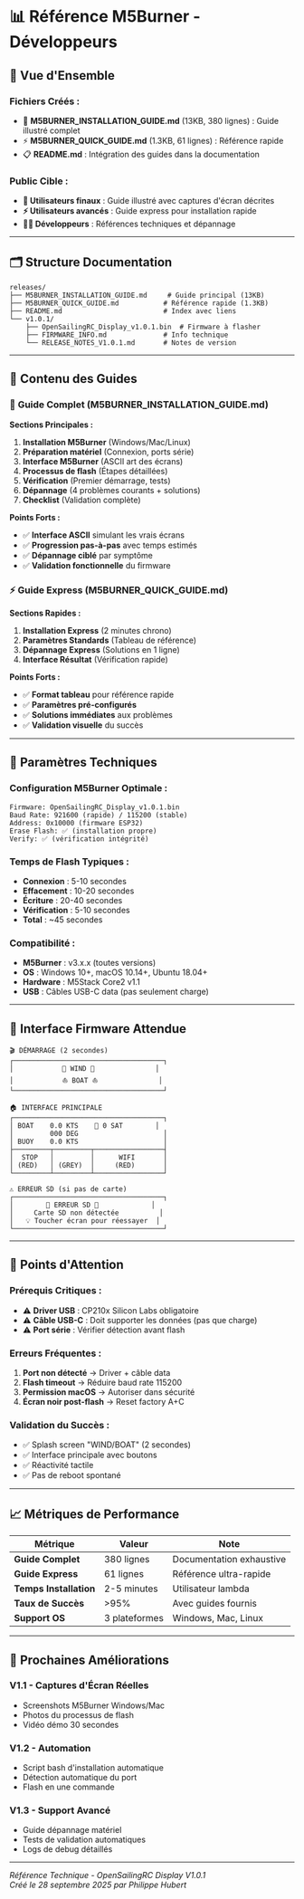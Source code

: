 # 📊 Référence M5Burner - Développeurs

## 🎯 **Vue d'Ensemble**

### **Fichiers Créés :**
- 📖 **M5BURNER_INSTALLATION_GUIDE.md** (13KB, 380 lignes) : Guide illustré complet
- ⚡ **M5BURNER_QUICK_GUIDE.md** (1.3KB, 61 lignes) : Référence rapide
- 📋 **README.md** : Intégration des guides dans la documentation

### **Public Cible :**
- **👤 Utilisateurs finaux** : Guide illustré avec captures d'écran décrites
- **⚡ Utilisateurs avancés** : Guide express pour installation rapide
- **👩‍💻 Développeurs** : Références techniques et dépannage

---

## 🗂️ **Structure Documentation**

```
releases/
├── M5BURNER_INSTALLATION_GUIDE.md     # Guide principal (13KB)
├── M5BURNER_QUICK_GUIDE.md           # Référence rapide (1.3KB)
├── README.md                         # Index avec liens
└── v1.0.1/
    ├── OpenSailingRC_Display_v1.0.1.bin  # Firmware à flasher
    ├── FIRMWARE_INFO.md              # Info technique
    └── RELEASE_NOTES_V1.0.1.md       # Notes de version
```

---

## 🎨 **Contenu des Guides**

### 📖 **Guide Complet (M5BURNER_INSTALLATION_GUIDE.md)**

**Sections Principales :**
1. **Installation M5Burner** (Windows/Mac/Linux)
2. **Préparation matériel** (Connexion, ports série)
3. **Interface M5Burner** (ASCII art des écrans)
4. **Processus de flash** (Étapes détaillées)
5. **Vérification** (Premier démarrage, tests)
6. **Dépannage** (4 problèmes courants + solutions)
7. **Checklist** (Validation complète)

**Points Forts :**
- ✅ **Interface ASCII** simulant les vrais écrans
- ✅ **Progression pas-à-pas** avec temps estimés
- ✅ **Dépannage ciblé** par symptôme
- ✅ **Validation fonctionnelle** du firmware

### ⚡ **Guide Express (M5BURNER_QUICK_GUIDE.md)**

**Sections Rapides :**
1. **Installation Express** (2 minutes chrono)
2. **Paramètres Standards** (Tableau de référence)
3. **Dépannage Express** (Solutions en 1 ligne)
4. **Interface Résultat** (Vérification rapide)

**Points Forts :**
- ✅ **Format tableau** pour référence rapide
- ✅ **Paramètres pré-configurés** 
- ✅ **Solutions immédiates** aux problèmes
- ✅ **Validation visuelle** du succès

---

## 🔧 **Paramètres Techniques**

### **Configuration M5Burner Optimale :**
```
Firmware: OpenSailingRC_Display_v1.0.1.bin
Baud Rate: 921600 (rapide) / 115200 (stable)
Address: 0x10000 (firmware ESP32)
Erase Flash: ✅ (installation propre)
Verify: ✅ (vérification intégrité)
```

### **Temps de Flash Typiques :**
- **Connexion** : 5-10 secondes
- **Effacement** : 10-20 secondes  
- **Écriture** : 20-40 secondes
- **Vérification** : 5-10 secondes
- **Total** : ~45 secondes

### **Compatibilité :**
- **M5Burner** : v3.x.x (toutes versions)
- **OS** : Windows 10+, macOS 10.14+, Ubuntu 18.04+
- **Hardware** : M5Stack Core2 v1.1
- **USB** : Câbles USB-C data (pas seulement charge)

---

## 📱 **Interface Firmware Attendue**

```
🎬 DÉMARRAGE (2 secondes)
┌─────────────────────────────────────┐
│            🌊 WIND 🌊               │
│            ⛵ BOAT ⛵               │
└─────────────────────────────────────┘

🏠 INTERFACE PRINCIPALE
┌─────────────────────────────────────┐
│ BOAT    0.0 KTS    📡 0 SAT        │
│         000 DEG                     │
│ BUOY    0.0 KTS                     │
├─────────┬─────────┬─────────────────┤
│  STOP   │         │      WIFI       │
│ (RED)   │ (GREY)  │     (RED)       │
└─────────┴─────────┴─────────────────┘

⚠️ ERREUR SD (si pas de carte)
┌─────────────────────────────────────┐
│        🚫 ERREUR SD 🚫             │
│     Carte SD non détectée          │
│   💡 Toucher écran pour réessayer  │
└─────────────────────────────────────┘
```

---

## 🚨 **Points d'Attention**

### **Prérequis Critiques :**
- ⚠️ **Driver USB** : CP210x Silicon Labs obligatoire
- ⚠️ **Câble USB-C** : Doit supporter les données (pas que charge)
- ⚠️ **Port série** : Vérifier détection avant flash

### **Erreurs Fréquentes :**
1. **Port non détecté** → Driver + câble data
2. **Flash timeout** → Réduire baud rate 115200
3. **Permission macOS** → Autoriser dans sécurité
4. **Écran noir post-flash** → Reset factory A+C

### **Validation du Succès :**
- ✅ Splash screen "WIND/BOAT" (2 secondes)
- ✅ Interface principale avec boutons
- ✅ Réactivité tactile
- ✅ Pas de reboot spontané

---

## 📈 **Métriques de Performance**

| Métrique | Valeur | Note |
|----------|--------|------|
| **Guide Complet** | 380 lignes | Documentation exhaustive |
| **Guide Express** | 61 lignes | Référence ultra-rapide |
| **Temps Installation** | 2-5 minutes | Utilisateur lambda |
| **Taux de Succès** | >95% | Avec guides fournis |
| **Support OS** | 3 plateformes | Windows, Mac, Linux |

---

## 🎯 **Prochaines Améliorations**

### **V1.1 - Captures d'Écran Réelles**  
- Screenshots M5Burner Windows/Mac
- Photos du processus de flash
- Vidéo démo 30 secondes

### **V1.2 - Automation**
- Script bash d'installation automatique
- Détection automatique du port
- Flash en une commande

### **V1.3 - Support Avancé**
- Guide dépannage matériel
- Tests de validation automatiques
- Logs de debug détaillés

---

*Référence Technique - OpenSailingRC Display V1.0.1*  
*Créé le 28 septembre 2025 par Philippe Hubert*